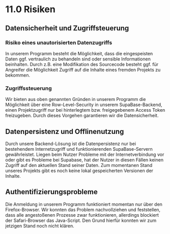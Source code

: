 # 11.0 Risiken 

## Datensicherheit und Zugriffsteuerung

### Risiko eines unautorisierten Datenzugriffs 

In unserem Programm besteht die Möglichkeit, dass die eingespeisten Daten ggf. vertraulich zu behandeln sind
oder sensible Informationen beinhalten. Durch z.B. eine Modifikation des Sourcecode besteht ggf. für Angreifer die Möglichkeit Zugriff auf die Inhalte eines fremden Projekts zu bekommen. 

### Zugriffssteuerung 

Wir bieten aus oben genannten Gründen in unserem Programm die Möglichkeit über eine Row-Level-Security in unserem SupaBase-Backend, einen Projektzugriff nur bei hinterlegtem bzw. freigegebenem Access Token freizugeben. Durch dieses Vorgehen garantieren wir die Datensicherheit. 


## Datenpersistenz und Offlinenutzung

Durch unsere Backend-Lösung ist die Datenpersistenz nur bei bestehendem Internetzugriff und funktionierenden SupaBase-Servern gewährleistet. Liegen beim Nutzer Probleme mit der Internetverbindung vor oder gibt es Probleme bei Supabase, hat der Nutzer in diesen Fällen keinen Zugriff auf den aktuellen Stand seiner Daten. Zum momentanen Stand unseres Projekts gibt es noch keine lokal gespeicherten Versionen der Inhalte.

## Authentifizierungsprobleme

Die Anmeldung in unserem Programm funktioniert momentan nur über den Firefox-Browser. Wir konnten das Problem nachvollziehen und feststellen, dass alle angestoßenen Prozesse zwar funktionieren, allerdings blockiert der Safari-Browser das Java-Script. Den Grund hierfür konnten wir zum jetzigen Stand noch nicht klären. 
